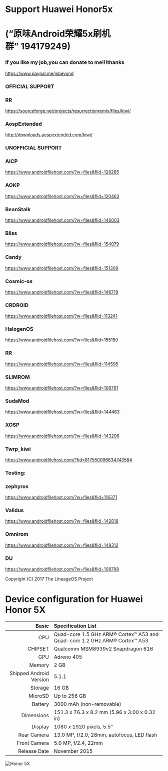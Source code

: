 # Support Huawei Honor5x 

# (“原味Android荣耀5x刷机群” 194179249)

### If you like my job,you can donate to me!!!thanks
   https://www.paypal.me/jsbeyond

### OFFICIAL SUPPORT
### RR
https://sourceforge.net/projects/resurrectionremix/files/kiwi/

### AospExtended
http://downloads.aospextended.com/kiwi/

### UNOFFICIAL SUPPORT

### AICP
https://www.androidfilehost.com/?w=files&flid=128285

### AOKP
https://www.androidfilehost.com/?w=files&flid=120463

### BeanStalk
https://www.androidfilehost.com/?w=files&flid=146003

### Bliss
https://www.androidfilehost.com/?w=files&flid=154079

### Candy
https://www.androidfilehost.com/?w=files&flid=151309

### Cosmic-os
https://www.androidfilehost.com/?w=files&flid=146719

### CRDROID
https://www.androidfilehost.com/?w=files&flid=113241

### HalogenOS
https://www.androidfilehost.com/?w=files&flid=155150

### RR
https://www.androidfilehost.com/?w=files&flid=114595

### SLIMROM
https://www.androidfilehost.com/?w=files&flid=108791

### SudaMod
https://www.androidfilehost.com/?w=files&flid=144463

### XOSP
https://www.androidfilehost.com/?w=files&flid=143206

### Twrp_kiwi
https://www.androidfilehost.com/?fid=817550096634743584

### Testing:

### zephyros
https://www.androidfilehost.com/?w=files&flid=116371

### Validus
https://www.androidfilehost.com/?w=files&flid=142818

### Omnirom
https://www.androidfilehost.com/?w=files&flid=148312
 
### DU
https://www.androidfilehost.com/?w=files&flid=108798

Copyright (C) 2017 The LineageOS Project

Device configuration for Huawei Honor 5X
========================================

Basic   | Specification List
-------:|:-------------------------
CPU     | Quad-core 1.5 GHz ARM® Cortex™ A53 and Quad-core 1.2 GHz ARM® Cortex™ A53
CHIPSET | Qualcomm MSM8939v2 Snapdragon 616
GPU     | Adreno 405
Memory  | 2 GB
Shipped Android Version | 5.1.1
Storage | 16 GB
MicroSD | Up to 256 GB
Battery | 3000 mAh (non-removable)
Dimensions | 151.3 x 76.3 x 8.2 mm (5.96 x 3.00 x 0.32 in)
Display | 1080 x 1920 pixels, 5.5"
Rear Camera  | 13.0 MP, f/2.0, 28mm, autofocus, LED flash
Front Camera | 5.0 MP, f/2.4, 22mm
Release Date | November 2015

![Honor 5X](http://cdn2.gsmarena.com/vv/pics/huawei/huawei-honor-5x-0.jpg "Honor 5X")
